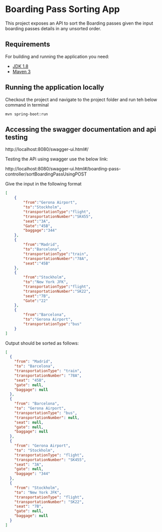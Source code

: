# Boarding Pass Sorting App

This project exposes an API to sort the Boarding passes given the input boarding passes details in any unsorted order.

## Requirements

For building and running the application you need:

- [JDK 1.8](http://www.oracle.com/technetwork/java/javase/downloads/jdk8-downloads-2133151.html)
- [Maven 3](https://maven.apache.org)

## Running the application locally
Checkout the project and navigate to the project folder and run teh below command in terminal

```shell
mvn spring-boot:run
```

## Accessing the swagger documentation and api testing

http://localhost:8080/swagger-ui.html#/

Testing the APi using swagger use the below link:

http://localhost:8080/swagger-ui.html#/boarding-pass-controller/sortBoardingPassUsingPOST

Give the input in the following format
```json
[
    {
        "from":"Gerona Airport",
        "to":"Stockholm",
        "transportationType":"flight",
        "transportationNumber":"SK455",
        "seat":"3A",
        "Gate":"45B",
        "baggage":"344"
    },
    {
        "from":"Madrid",
        "to":"Barcelona",
        "transportationType":"train",
        "transportationNumber":"78A",
        "seat":"45B"
    },
    {
        "from":"Stockholm",
        "to":"New York JFK",
        "transportationType":"flight",
        "transportationNumber":"SK22",
        "seat":"7B",
        "Gate":"22"
    },
    {
        "from":"Barcelona",
        "to":"Gerona Airport",
        "transportationType":"bus"
    }
]
```
Output should be sorted as follows:
```json
[
  {
    "from": "Madrid",
    "to": "Barcelona",
    "transportationType": "train",
    "transportationNumber": "78A",
    "seat": "45B",
    "gate": null,
    "baggage": null
  },
  {
    "from": "Barcelona",
    "to": "Gerona Airport",
    "transportationType": "bus",
    "transportationNumber": null,
    "seat": null,
    "gate": null,
    "baggage": null
  },
  {
    "from": "Gerona Airport",
    "to": "Stockholm",
    "transportationType": "flight",
    "transportationNumber": "SK455",
    "seat": "3A",
    "gate": null,
    "baggage": "344"
  },
  {
    "from": "Stockholm",
    "to": "New York JFK",
    "transportationType": "flight",
    "transportationNumber": "SK22",
    "seat": "7B",
    "gate": null,
    "baggage": null
  }
]
```
